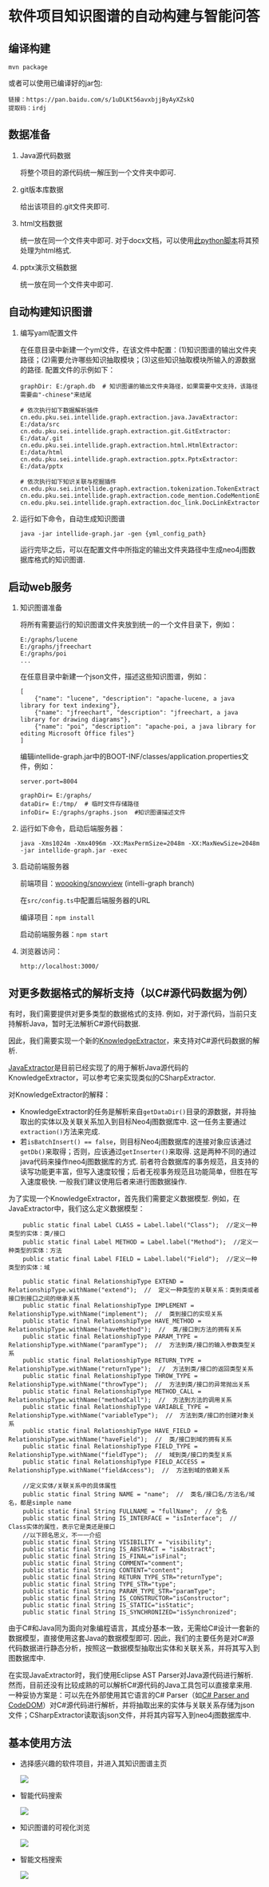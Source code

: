 # 软件项目知识图谱的自动构建与智能问答

## 编译构建

```
mvn package
```

或者可以使用已编译好的jar包:

```
链接：https://pan.baidu.com/s/1uDLKt56avxbjjByAyXZskQ 
提取码：irdj
```

## 数据准备

1. Java源代码数据

    将整个项目的源代码统一解压到一个文件夹中即可.

2. git版本库数据

    给出该项目的.git文件夹即可.
    
3. html文档数据

    统一放在同一个文件夹中即可.
    对于docx文档，可以使用[此python脚本](https://gist.github.com/linzeqipku/3cec0b90e9e51445a2ffc5e15cdf4ae0)将其预处理为html格式.
    
4. pptx演示文稿数据

    统一放在同一个文件夹中即可.
    
## 自动构建知识图谱

1. 编写yaml配置文件

    在任意目录中新建一个yml文件，在该文件中配置：(1)知识图谱的输出文件夹路径；(2)需要允许哪些知识抽取模块；(3)这些知识抽取模块所输入的源数据的路径.
    配置文件的示例如下：
    
    ```
    graphDir: E:/graph.db  # 知识图谱的输出文件夹路径，如果需要中文支持，该路径需要由"-chinese"来结尾
    
    # 依次执行如下数据解析插件
    cn.edu.pku.sei.intellide.graph.extraction.java.JavaExtractor: E:/data/src
    cn.edu.pku.sei.intellide.graph.extraction.git.GitExtractor: E:/data/.git
    cn.edu.pku.sei.intellide.graph.extraction.html.HtmlExtractor: E:/data/html
    cn.edu.pku.sei.intellide.graph.extraction.pptx.PptxExtractor: E:/data/pptx
    
    # 依次执行如下知识关联与挖掘插件
    cn.edu.pku.sei.intellide.graph.extraction.tokenization.TokenExtractor:
    cn.edu.pku.sei.intellide.graph.extraction.code_mention.CodeMentionExtractor:
    cn.edu.pku.sei.intellide.graph.extraction.doc_link.DocLinkExtractor:
    ```
    
 2. 运行如下命令，自动生成知识图谱
 
     ```
     java -jar intellide-graph.jar -gen {yml_config_path}
     ```
     
     运行完毕之后，可以在配置文件中所指定的输出文件夹路径中生成neo4j图数据库格式的知识图谱.
     
## 启动web服务

1. 知识图谱准备

    将所有需要运行的知识图谱文件夹放到统一的一个文件目录下，例如：
    
    ```
    E:/graphs/lucene
    E:/graphs/jfreechart
    E:/graphs/poi
    ...
    ```
    
    在任意目录中新建一个json文件，描述这些知识图谱，例如：
    
    ```
    [
        {"name": "lucene", "description": "apache-lucene, a java library for text indexing"},
        {"name": "jfreechart", "description": "jfreechart, a java library for drawing diagrams"},
        {"name": "poi", "description": "apache-poi, a java library for editing Microsoft Office files"}
    ]
    ```
    
    编辑intellide-graph.jar中的BOOT-INF/classes/application.properties文件，例如：
    
    ```
    server.port=8004
    
    graphDir= E:/graphs/
    dataDir= E:/tmp/  # 临时文件存储路径
    infoDir= E:/graphs/graphs.json  #知识图谱描述文件
    ```
    
2. 运行如下命令，启动后端服务器：

    ```
    java -Xms1024m -Xmx4096m -XX:MaxPermSize=2048m -XX:MaxNewSize=2048m -jar intellide-graph.jar -exec
    ```
    
3. 启动前端服务器

    前端项目：[woooking/snowview](https://github.com/woooking/snowview) (intelli-graph branch)
    
    在```src/config.ts```中配置后端服务器的URL
    
    编译项目：```npm install```
    
    启动前端服务器：```npm start```
    
4. 浏览器访问：

    ```
    http://localhost:3000/
    ```

## 对更多数据格式的解析支持（以C#源代码数据为例）

有时，我们需要提供对更多类型的数据格式的支持. 例如，对于源代码，当前只支持解析Java，暂时无法解析C#源代码数据.

因此，我们需要实现一个新的[KnowledgeExtractor](https://github.com/linzeqipku/intellide-graph/blob/enterprise/src/main/java/cn/edu/pku/sei/intellide/graph/extraction/KnowledgeExtractor.java)，来支持对C#源代码数据的解析.

[JavaExtractor](https://github.com/linzeqipku/intellide-graph/blob/enterprise/src/main/java/cn/edu/pku/sei/intellide/graph/extraction/java/JavaExtractor.java)是目前已经实现了的用于解析Java源代码的KnowledgeExtractor，可以参考它来实现类似的CSharpExtractor.

对KnowledgeExtractor的解释：

- KnowledgeExtractor的任务是解析来自```getDataDir()```目录的源数据，并将抽取出的实体以及关联关系加入到目标Neo4j图数据库中. 这一任务主要通过```extraction()```方法来完成.
- 若```isBatchInsert() == false```，则目标Neo4j图数据库的连接对象应该通过```getDb()```来取得；否则，应该通过```getInserter()```来取得. 这是两种不同的通过java代码来操作neo4j图数据库的方式. 前者符合数据库的事务规范，且支持的读写功能更丰富，但写入速度较慢；后者无视事务规范且功能简单，但胜在写入速度极快. 一般我们建议使用后者来进行图数据操作.

为了实现一个KnowledgeExtractor，首先我们需要定义数据模型. 例如，在JavaExtractor中，我们这么定义数据模型：

```
    public static final Label CLASS = Label.label("Class");  //定义一种类型的实体：类/接口
    public static final Label METHOD = Label.label("Method");  //定义一种类型的实体：方法
    public static final Label FIELD = Label.label("Field");  //定义一种类型的实体：域
    
    public static final RelationshipType EXTEND = RelationshipType.withName("extend");  //  定义一种类型的关联关系：类到类或者接口到接口之间的继承关系
    public static final RelationshipType IMPLEMENT = RelationshipType.withName("implement");  //  类到接口的实现关系
    public static final RelationshipType HAVE_METHOD = RelationshipType.withName("haveMethod");  //  类/接口到方法的拥有关系
    public static final RelationshipType PARAM_TYPE = RelationshipType.withName("paramType");  //  方法到类/接口的输入参数类型关系
    public static final RelationshipType RETURN_TYPE = RelationshipType.withName("returnType");  //  方法到类/接口的返回类型关系
    public static final RelationshipType THROW_TYPE = RelationshipType.withName("throwType");  //  方法到类/接口的异常抛出关系
    public static final RelationshipType METHOD_CALL = RelationshipType.withName("methodCall");  //  方法到方法的调用关系
    public static final RelationshipType VARIABLE_TYPE = RelationshipType.withName("variableType");  //  方法到类/接口的创建对象关系
    public static final RelationshipType HAVE_FIELD = RelationshipType.withName("haveField");  //  类/接口到域的拥有关系
    public static final RelationshipType FIELD_TYPE = RelationshipType.withName("fieldType");  //  域到类/接口的类型关系
    public static final RelationshipType FIELD_ACCESS = RelationshipType.withName("fieldAccess");  //  方法到域的依赖关系
    
    //定义实体/关联关系中的具体属性
    public static final String NAME = "name";  //  类名/接口名/方法名/域名，都是simple name
    public static final String FULLNAME = "fullName";  // 全名
    public static final String IS_INTERFACE = "isInterface";  //  Class实体的属性，表示它是类还是接口
    //以下顾名思义，不一一介绍
    public static final String VISIBILITY = "visibility";
    public static final String IS_ABSTRACT = "isAbstract";
    public static final String IS_FINAL="isFinal";
    public static final String COMMENT="comment";
    public static final String CONTENT="content";
    public static final String RETURN_TYPE_STR="returnType";
    public static final String TYPE_STR="type";
    public static final String PARAM_TYPE_STR="paramType";
    public static final String IS_CONSTRUCTOR="isConstructor";
    public static final String IS_STATIC="isStatic";
    public static final String IS_SYNCHRONIZED="isSynchronized";
```

由于C#和Java同为面向对象编程语言，其成分基本一致，无需给C#设计一套新的数据模型，直接使用这套Java的数据模型即可.
因此，我们的主要任务是对C#源代码数据进行静态分析，按照这一数据模型抽取出实体和关联关系，并将其写入到图数据库中.

在实现JavaExtractor时，我们使用Eclipse AST Parser对Java源代码进行解析.
然而，目前还没有比较成熟的可以解析C#源代码的Java工具包可以直接拿来用.
一种妥协方案是：可以先在外部使用其它语言的C# Parser（如[C# Parser and CodeDOM](http://www.inevitablesoftware.com/Products.aspx)）对C#源代码进行解析，并将抽取出来的实体与关联关系存储为json文件；CSharpExtractor读取该json文件，并将其内容写入到neo4j图数据库中.

## 基本使用方法

- 选择感兴趣的软件项目，并进入其知识图谱主页

    ![](https://github.com/linzeqipku/intellide-graph/raw/master/docs/figures/start.gif)
    
- 智能代码搜索

    ![](https://github.com/linzeqipku/intellide-graph/raw/master/docs/figures/code_search.gif)
    
- 知识图谱的可视化浏览

    ![](https://github.com/linzeqipku/intellide-graph/raw/master/docs/figures/surf.gif)
    
- 智能文档搜索

    ![](https://github.com/linzeqipku/intellide-graph/raw/master/docs/figures/doc_search.gif)
